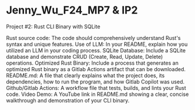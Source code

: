# Jenny_Wu_F24_MP7 & IP2

Project #2: Rust CLI Binary with SQLite


Rust source code: The code should comprehensively understand Rust's syntax and unique features.
Use of LLM: In your README, explain how you utilized an LLM in your coding process.
SQLite Database: Include a SQLite database and demonstrate CRUD (Create, Read, Update, Delete) operations.
Optimized Rust Binary: Include a process that generates an optimized Rust binary as a Gitlab Actions artifact that can be downloaded.
README.md: A file that clearly explains what the project does, its dependencies, how to run the program, and how Gitlab Copilot was used.
Github/Gitlab Actions: A workflow file that tests, builds, and lints your Rust code.
Video Demo: A YouTube link in README.md showing a clear, concise walkthrough and demonstration of your CLI binary.

